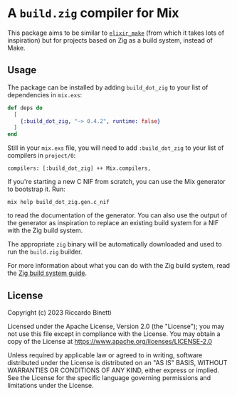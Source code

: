 # A `build.zig` compiler for Mix

This package aims to be similar to [`elixir_make`](https://github.com/elixir-lang/elixir_make) (from
which it takes lots of inspiration) but for projects based on Zig as a build system, instead of
Make.

## Usage

The package can be installed by adding `build_dot_zig` to your list of dependencies in `mix.exs`:

```elixir
def deps do
  [
    {:build_dot_zig, "~> 0.4.2", runtime: false}
  ]
end
```

Still in your `mix.exs` file, you will need to add `:build_dot_zig` to your list of compilers in
`project/0`:

```
compilers: [:build_dot_zig] ++ Mix.compilers,
```

If you're starting a new C NIF from scratch, you can use the Mix generator to bootstrap it. Run:

```console
mix help build_dot_zig.gen.c_nif
```

to read the documentation of the generator. You can also use the output of the generator as
inspiration to replace an existing build system for a NIF with the Zig build system.

The appropriate `zig` binary will be automatically downloaded and used to run the `build.zig`
builder.

For more information about what you can do with the Zig build system, read the [Zig build system
guide](https://ziglang.org/learn/build-system).

## License

Copyright (c) 2023 Riccardo Binetti

Licensed under the Apache License, Version 2.0 (the "License"); you may not use this file except in
compliance with the License. You may obtain a copy of the License at
https://www.apache.org/licenses/LICENSE-2.0

Unless required by applicable law or agreed to in writing, software distributed under the License is
distributed on an "AS IS" BASIS, WITHOUT WARRANTIES OR CONDITIONS OF ANY KIND, either express or
implied. See the License for the specific language governing permissions and limitations under the
License.
